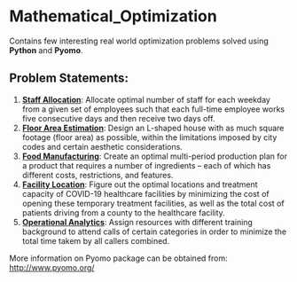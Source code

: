 # Mathematical_Optimization

Contains few interesting real world optimization problems solved using **Python** and **Pyomo**.

## Problem Statements:
1. **[Staff Allocation](https://github.com/sameer97/Mathematical_Optimization/blob/main/Staff_Allocation.ipynb)**: Allocate optimal number of staff for each weekday from a given set of employees such that each full-time employee works five consecutive days and then receive two days off.
2. **[Floor Area Estimation](https://github.com/sameer97/Mathematical_Optimization/blob/main/FloorArea_Estimation.ipynb)**: Design an L-shaped house with as much square footage (floor area) as possible, within the limitations imposed by city codes and certain aesthetic considerations.
3. **[Food Manufacturing](https://github.com/sameer97/Mathematical_Optimization/blob/main/Food_Manufacturing.ipynb)**: Create an optimal multi-period production plan for a product that requires a number of ingredients – each of which has different costs, restrictions, and features.
4. **[Facility Location](https://github.com/sameer97/Mathematical_Optimization/blob/main/Facility_Location.ipynb)**: Figure out the optimal locations and treatment capacity of COVID-19 healthcare facilities by minimizing the cost of opening these temporary treatment facilities, as well as the total cost of patients driving from a county to the healthcare facility.
5. **[Operational Analytics](https://github.com/sameer97/Mathematical_Optimization/blob/main/Operations_Analytics.ipynb)**: Assign resources with different training background to attend calls of certain categories in order to minimize the total time takem by all callers combined.

More information on Pyomo package can be obtained from:
http://www.pyomo.org/
